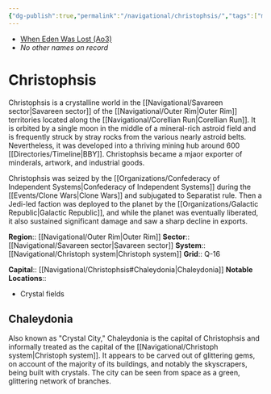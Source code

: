 ```yaml
---
{"dg-publish":true,"permalink":"/navigational/christophsis/","tags":["map","planet","corellianrun","outerrim","savareen"]}
---
```


- [When Eden Was Lost (Ao3)](https://archiveofourown.org/works/19334440/chapters/45992584)
- *No other names on record* 
# Christophsis

Christophsis is a crystalline world in the [[Navigational/Savareen sector\|Savareen sector]] of the [[Navigational/Outer Rim\|Outer Rim]] territories located along the [[Navigational/Corellian Run\|Corellian Run]]. It is orbited by a single moon in the middle of a mineral-rich astroid field and is frequently struck by stray rocks from the various nearly astroid belts. Nevertheless, it was developed into a thriving mining hub around 600 [[Directories/Timeline\|BBY]]. Christophsis became a mjaor exporter of minderals, artwork, and industrial goods.

Christophsis was seized by the [[Organizations/Confederacy of Independent Systems\|Confederacy of Independent Systems]] during the [[Events/Clone Wars\|Clone Wars]] and subjugated to Separatist rule. Then a Jedi-led faction was deployed to the planet by the [[Organizations/Galactic Republic\|Galactic Republic]], and while the planet was eventually liberated, it also sustained significant damage and saw a sharp decline in exports.

**Region**::  [[Navigational/Outer Rim\|Outer Rim]]
**Sector**::  [[Navigational/Savareen sector\|Savareen sector]]
**System**::  [[Navigational/Christoph system\|Christoph system]]
**Grid**::  Q-16

**Capital**:: [[Navigational/Christophsis#Chaleydonia\|Chaleydonia]]
**Notable Locations**::
- Crystal fields
## Chaleydonia

Also known as "Crystal City," Chaleydonia is the capital of Christophsis and informally treated as the capital of the [[Navigational/Christoph system\|Christoph system]]. It appears to be carved out of glittering gems, on account of the majority of its buildings, and notably the skyscrapers, being built with crystals. The city can be seen from space as a green, glittering network of branches. 